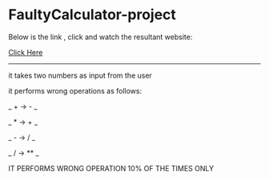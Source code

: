 # FaultyCalculator-project




Below is the link , click and watch the resultant website: <br>

<a href="https://shubh-faultycalc.netlify.app/">Click Here</a>



<hr>

it takes two numbers as input from the user <br>

it performs wrong operations as follows: <br>

_ + -> - _ <br>

_ * -> + _ <br>

_ - -> / _ <br>

_ / -> ** _<br>

IT PERFORMS WRONG OPERATION 10% OF THE TIMES ONLY